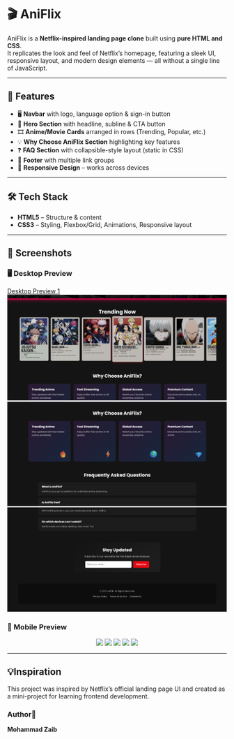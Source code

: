 # 🎬 AniFlix  

AniFlix is a **Netflix-inspired landing page clone** built using **pure HTML and CSS**.  
It replicates the look and feel of Netflix’s homepage, featuring a sleek UI, responsive layout, and modern design elements — all without a single line of JavaScript.  

---

## 🚀 Features  

- 🖥️ **Navbar** with logo, language option & sign-in button  
- 🎥 **Hero Section** with headline, subline & CTA button  
- 🎞️ **Anime/Movie Cards** arranged in rows (Trending, Popular, etc.)  
- 💡 **Why Choose AniFlix Section** highlighting key features  
- ❓ **FAQ Section** with collapsible-style layout (static in CSS)  
- 📜 **Footer** with multiple link groups  
- 📱 **Responsive Design** – works across devices  

---

## 🛠️ Tech Stack  

- **HTML5** – Structure & content  
- **CSS3** – Styling, Flexbox/Grid, Animations, Responsive layout

---
## 📸 Screenshots  
### 🖥️ Desktop Preview  

[Desktop Preview 1](./Preview/OnDesktop/s1.png)  
![Desktop Preview 2](./Preview/OnDesktop/s2.png)  
![Desktop Preview 2](./Preview/OnDesktop/s3.png)  
![Desktop Preview 2](./Preview/OnDesktop/s4.png)  

### 📱 Mobile Preview  

<p align="center">
  <img src="./Preview/OnMobile/S1.png" width="200" />
  <img src="./Preview/OnMobile/S2.png" width="200" />
  <img src="./Preview/OnMobile/S3.png" width="200" />
  <img src="./Preview/OnMobile/S4.png" width="200" />
  <img src="./Preview/OnMobile/S5.png" width="200" />
</p>  

---

## 💡Inspiration

This project was inspired by Netflix’s official landing page UI and created as a mini-project for learning frontend development.

### Author👤
**Mohammad Zaib**

